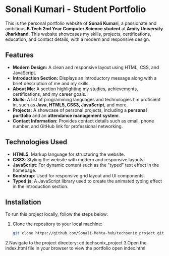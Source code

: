 # Sonali Kumari - Student Portfolio

This is the personal portfolio website of **Sonali Kumari**, a passionate and ambitious **B.Tech 2nd Year Computer Science student** at **Amity University Jharkhand**. This website showcases my skills, projects, certifications, education, and contact details, with a modern and responsive design.

## Features

- **Modern Design:** A clean and responsive layout using HTML, CSS, and JavaScript.
- **Introduction Section:** Displays an introductory message along with a brief description of me and my skills.
- **About Me:** A section highlighting my studies, achievements, certifications, and my career goals.
- **Skills:** A list of programming languages and technologies I'm proficient in, such as **Java, HTML5, CSS3, JavaScript**, and more.
- **Projects:** A showcase of personal projects, including a **personal portfolio** and an **attendance management system**.
- **Contact Information:** Provides contact details such as email, phone number, and GitHub link for professional networking.

## Technologies Used

- **HTML5**: Markup language for structuring the website.
- **CSS3**: Styling the website with modern and responsive layouts.
- **JavaScript**: For dynamic content such as the "typed" text effect in the homepage.
- **Bootstrap**: Used for responsive grid layout and UI components.
- **Typed.js**: A JavaScript library used to create the animated typing effect in the introduction section.

## Installation

To run this project locally, follow the steps below:

1. Clone the repository to your local machine:
   ```bash
   git clone https://github.com/Sonali-Mehta-hub/techsonix_project.git
2.Navigate to the project directory:
   cd techsonix_project
3.Open the index.html file in your browser to view the portfolio
  open index.html


